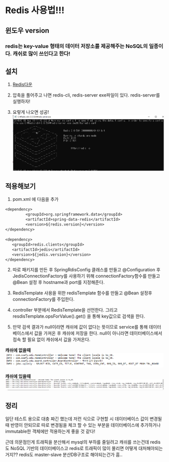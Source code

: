Redis 사용법!!!
=======================
윈도우 version
-----------------------
### redis는 key-value 형태의 데이터 저장소를 제공해주는 NoSQL의 일종이다. 캐쉬로 많이 쓰인다고 한다!

## 설치
1. [Redis다운](https://github.com/microsoftarchive/redis/releases/tag/win-3.0.504)

2. 압축을 풀어주고 나면 redis-cli, redis-server exe파일이 있다. redis-server를 실행하자!

3. 요렇게 나오면 성공!
![redis_server](./img/redis_server.PNG)


## 적용해보기

1. pom.xml 에 다음을 추가

~~~
<dependency>
         <groupId>org.springframework.data</groupId>
         <artifactId>spring-data-redis</artifactId>
         <version>${redis.version}</version>
</dependency>

<dependency>
   <groupId>redis.clients</groupId>
   <artifactId>jedis</artifactId>
   <version>${jedis.version}</version>
</dependency>

~~~

2. 따로 패키지를 만든 후 SpringRdisConfig 클래스를 만들고 @Configuration 후 JedisConnectionFactory를 사용하기 위해
connectionFactory함수를 만들고 @Bean 설정 후 hostname과 port를 지정해준다.

3. RedisTemplate 사용을 위한 redisTemplate 함수를 만들고 @Bean 설정후 connectionFactory를 주입한다.

4. controller 부분에서 RedisTemplate을 선언한다. 그리고 resdisTemplate.opsForValue().get() 을 통해 key값으로 검색을 한다.

5. 만약 검색 결과가 null이라면 캐쉬에 값이 없다는 뜻이므로 service를 통해 데이터베이스에서 값을 가져온 후 캐쉬에 저장을 한다. null이
아니라면 데이터베이스에서 접속 할 필요 없이 캐쉬에서 값을 가져온다.


**캐쉬에 없을때**
![redis_server](./img/redis_null.PNG)

**캐쉬에 있을때**
![redis_server](./img/redis_notNull.PNG)


## 정리

일단 테스트 용으로 대충 짜긴 했는데 저런 식으로 구현할 시 데이터베이스 값이 변경될때 반영이 안되므로 따로 변경됨을 체크 할 수 있는 부분을 데이터베이스에 추가하거나 immutable한 객체에만 적용하는게 좋을 것 같다!

근데 의문점인게 트래픽을 분산해서 mysql의 부하를 줄일려고 캐쉬를 쓰는건데 redis도 NoSQL 기반의 데이터베이스고 redis로 트래픽이 많이 몰리면 어떻게 대처해야되는거지?? redis도 master-slave 분산DB구조로 해야되는건가 흠..


